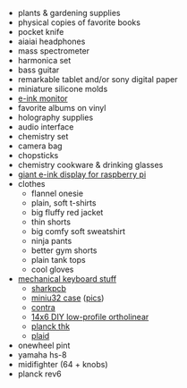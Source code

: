 
- plants & gardening supplies
- physical copies of favorite books
- pocket knife
- aiaiai headphones
- mass spectrometer
- harmonica set
- bass guitar
- remarkable tablet and/or sony digital paper
- miniature silicone molds
- [e-ink monitor](http://dasungtech.com/english/detail/id/220)
- favorite albums on vinyl
- holography supplies
- audio interface
- chemistry set
- camera bag
- chopsticks
- chemistry cookware & drinking glasses
- [giant e-ink display for raspberry pi](https://shopkits.eink.com/product/13-3%cb%9d-epaper-display-ed133ut2/)
- clothes
  - flannel onesie
  - plain, soft t-shirts
  - big fluffy red jacket
  - thin shorts
  - big comfy soft sweatshirt
  - ninja pants
  - better gym shorts
  - plain tank tops
  - cool gloves
- [mechanical keyboard stuff](https://github.com/BenRoe/awesome-mechanical-keyboard)
  - [sharkpcb](https://raw.githubusercontent.com/Gondolindrim/SharkPCB/master/renders/backRender.png)
  - [miniu32 case](https://github.com/wizarddata/Miuni32-Case) ([pics](https://camo.githubusercontent.com/493332147fbe1cf678d26f0eb67fb74b21e3d938/68747470733a2f2f707265766965772e726564642e69742f646135657935667866797032312e6a70673f77696474683d3936302663726f703d736d617274266175746f3d7765627026733d34373065633331636434616437363064643330633136353931373430623233386661386135396363))
  - [contra](https://github.com/ai03-2725/Contra)
  - [14x6 DIY low-profile ortholinear](https://www.reddit.com/r/MechanicalKeyboards/comments/8sy17h/diy_low_profile_ortho/)
  - [planck thk](https://github.com/olkb/planck_thk)
  - [plaid](https://github.com/hsgw/plaid)
- onewheel pint
- yamaha hs-8
- midifighter (64 + knobs)
- planck rev6

<!--

https://hypland.com/collections/shirts-1/products/naruto-vs-sasuke-scenes-button-up-shirt-multi
https://hypland.com/collections/shirts-1/products/bleach-eyes-button-up-shirt-white
https://ickypop.bigcartel.com/product/ticket-to-hell-satan-666-admit-one-iron-on-patch
https://iiiiclothing.com/collections/all/products/fake-hats
https://japanwave.us/collections/top-cocoluck/products/cocoluck-washable-cloth-face-mask-d-2
https://japanwave.us/collections/cocoluck/products/cocoluck-cat-bandana-co-6197-lemon
https://japanwave.us/collections/sun-art/products/sun-art-ghost-mag-1
https://japanwave.us/collections/kigurumi/products/sazac-lobster-kigurumi
https://japanwave.us/collections/kigurumi/products/sazac-korilakkuma-kigurumi
https://japanwave.us/collections/kigurumi/products/chicken-kigurumi
https://shop.kinwamonster.com/collections/new/products/eyes-baseball-cap
https://www.instagram.com/birdstonshire/
https://www.anime-expo.org/2020-lite/exhibitors/t-z/
https://www.anime-expo.org/2020-lite/exhibitors/p-s/
https://www.anime-expo.org/2020-lite/exhibitors/l-o/
https://www.anime-expo.org/2020-lite/artist-alley/a/
https://www.anime-expo.org/2020-lite/artist-alley/b-c/
https://www.anime-expo.org/2020-lite/artist-alley/d-f/
https://www.anime-expo.org/2020-lite/artist-alley/g-j/
https://www.anime-expo.org/2020-lite/artist-alley/k-l/
https://www.anime-expo.org/2020-lite/artist-alley/m-n/
https://www.anime-expo.org/2020-lite/artist-alley/o-r/
https://www.anime-expo.org/guest/s2heart/

-->

<!--

https://thecrow.uk/gpd-p2-max-ultrabook-cyberdeck-review/
https://news.ycombinator.com/item?id=25890694
https://gpd.hk/gpdpocket2

-->

<!--

- [ ] harmonicas & harmonica holder

- [ ] sony a7iii with 24mm f1.4 lens gmaster

- [ ] furniture
  - https://store.hermanmiller.com/office/office-chairs/sayl-task-chair/2294.html?lang=en_US&
  - https://www.google.com/search?hl=en&q=best%20lounge%20chair
  - https://www.google.com/search?q=best+lounge+chair&hl=en&source=univ&tbm=shop&tbo=u&sa=X&ved=2ahUKEwjJurD2q8XoAhUCB50JHR2eDVwQsxh6BAgPECs&biw=1307&bih=2333
  - https://www.google.com/search?tbm=isch&q=eames%20chair&tbs=imgo:1
  - https://www.houzz.com/pvp/aniline-leather-lounge-chair-and-ottoman-seat-brown-base-palisander-prvw-prpv-pv~133919878?redirect=-1&m_refid=PLA_HZ_133919878_8537691110&device=c&nw=g&gclid=EAIaIQobChMIndy79qvF6AIVR_7jBx2Q1AiyEAQYASABEgJ9h_D_BwE
  - https://www.google.com/search?q=best+chaise&hl=en&source=univ&tbm=shop&tbo=u&sa=X&ved=2ahUKEwj1gtHarMXoAhVZaM0KHbWZBm8Qsxh6BAgNECs&biw=1307&bih=2333
  - https://www.hayneedle.com/product/safaviehmonroechaisewithheadrestpillow.cfm
  - https://www.houzz.com/products/chaise-lounge-chairs
  - https://www.houzz.com/pvp/monroe-chaise-with-round-pillow-gray-prvw-prpv-pv~91836602?redirect=-1&m_refid=PLA_HZ_91836602_8537691092&device=c&nw=g&gclid=EAIaIQobChMIqo_jla7F6AIVAVYMCh30qAu1EAQYAyABEgKz-_D_BwE
  - https://www.google.com/search?hl=en&q=famous%20chairs
  - https://www.google.com/search?q=famous+chairs&hl=en&source=univ&tbm=shop&tbo=u&sa=X&ved=2ahUKEwjW5YjJrsXoAhVTJ80KHdsKCsMQsxh6BAgQECs&biw=1307&bih=2333
  - https://www.google.com/search?hl=en&tbm=shop&q=famous+chairs&tbs=vw:g,mr:1,cat:505916,pdtr0:1519879%7C1718048,init_ar:SgZKBAi88B4%3D&sa=X&ved=0ahUKEwiZ0ITNrsXoAhWPW80KHf7kAZIQ1yoI7wcoAQ&biw=1307&bih=2333
  - https://www.google.com/search?hl=en&q=womb%20chair
  - https://www.google.com/search?q=womb+chair&hl=en&source=univ&tbm=shop&tbo=u&sa=X&ved=2ahUKEwiY7oyLr8XoAhXaWM0KHfsGAj0Qsxh6BAglEEk&biw=1307&bih=2333#spd=2295235175830478446
  - https://eternitymodern.com/products/womb-chair-ottoman-1?_pos=2&_sid=542893041&_ss=r&variant=30863725953106&utm_campaign=gs-2018-08-03&utm_source=google&utm_medium=smart_campaign&gclid=EAIaIQobChMIi4KWi6_F6AIV5ZJbCh02hwm8EAYYCCABEgJNQPD_BwE
  - https://www.reddit.com/r/hometours/top/
  - https://www.reddit.com/r/SmallHome/
  - https://www.curbed.com/2020/3/16/21155258/gridded-house-space-popular-architects
  - https://www.reddit.com/r/malelivingspace/comments/c97u8d/the_midcentury_modern_guide_of_your_dreams/
  - https://www.ebay.com/sch/i.html?_nkw=womb%20chair
  - https://losangeles.craigslist.org/search/sss?query=eames&sort=rel
  - https://www.ikea.com/us/en/p/jaervfjaellet-office-chair-with-armrests-gunnared-beige-white-s79297197/
  - https://www.amazon.com/gp/your-account/order-history?opt=ab&digitalOrders=1&unifiedOrders=1&returnTo=&orderFilter=year-2010
  - https://www.google.com/search?hl=en&q=J%C3%84RVFJ%C3%84LLET%20review
  - https://www.reddit.com/r/IKEA/comments/98bjcf/any_office_chair_j%C3%A4rvfj%C3%A4llet_feedback/
  - https://www.ikea.com/us/en/p/jaervfjaellet-office-chair-gunnared-dark-gray-60363597/
  - https://www.windowscentral.com/best-ikea-gaming-chair
  - https://www.amazon.com/product-reviews/B07QJG9C2R?reviewerType=all_reviews
  - https://www.hermanmiller.com/products/seating/office-chairs/
  - https://www.hermanmiller.com/products/seating/office-chairs/mirra-2-chairs/
  - https://store.hermanmiller.com/office/office-chairs/sayl-task-chair/2294.html?lang=en_US&
  - https://www.hermanmiller.com/products/seating/office-chairs/
  - https://www.google.com/search?hl=en&q=best%20office%20chairs%20reddit
  - https://www.reddit.com/r/BuyItForLife/comments/4kg544/best_desk_chair_for_long_hours_and_good_posture/
  - https://www.reddit.com/r/graphic_design/comments/1aiy0c/what_is_the_best_reasonably_priced_office_chair/
  - https://www.cb2.com/furniture/office-chairs/1


- [ ] more recursion mugs
- [ ] slow jo
- [ ] cassettes! and cassette player? audiobooks!
  - [ ] cassette holder
- [ ] audiophile headphones
- [ ] massdrop knife

- [ ] rave supplies
  - [ ] oobies
  - [ ] goobly eyes
  - [ ] tiny hambs
  - [ ] fake individual teeths
  
cinnamon project incense holders

2 small rimowa luggage bags

ice cream maker

-->

<!--

smart home:
- thermostat: ecobee 3 lite
- wifi: eero pros
- security: abode
  - glass break sensors
  - motion sensors
  - door/window sensors
  - indoor/outdoor sirens
  - water leak sensors
  - multisensor
- doorbell: logitech circle view
- light switches: eve light switches


- color strip: LIFX Beam?

-->
